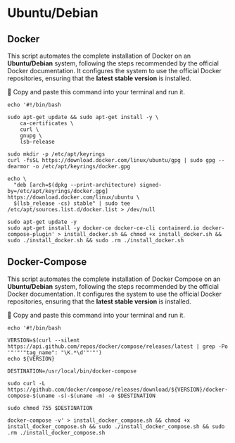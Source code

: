 

# Ubuntu/Debian
## Docker

This script automates the complete installation of Docker on an **Ubuntu/Debian** system, following the steps recommended by the official Docker documentation. 
It configures the system to use the official Docker repositories, ensuring that the **latest stable version** is installed.

🤜 Copy and paste this command into your terminal and run it.
 
```
echo '#!/bin/bash

sudo apt-get update && sudo apt-get install -y \
    ca-certificates \
    curl \
    gnupg \
    lsb-release

sudo mkdir -p /etc/apt/keyrings
curl -fsSL https://download.docker.com/linux/ubuntu/gpg | sudo gpg --dearmor -o /etc/apt/keyrings/docker.gpg

echo \
  "deb [arch=$(dpkg --print-architecture) signed-by=/etc/apt/keyrings/docker.gpg] https://download.docker.com/linux/ubuntu \
  $(lsb_release -cs) stable" | sudo tee /etc/apt/sources.list.d/docker.list > /dev/null

sudo apt-get update -y
sudo apt-get install -y docker-ce docker-ce-cli containerd.io docker-compose-plugin' > install_docker.sh && chmod +x install_docker.sh && sudo ./install_docker.sh && sudo .rm ./install_docker.sh
```

## Docker-Compose

This script automates the complete installation of Docker Compose on an **Ubuntu/Debian** system, following the steps recommended by the official Docker documentation. 
It configures the system to use the official Docker repositories, ensuring that the **latest stable version** is installed.

🤜 Copy and paste this command into your terminal and run it.

```
echo '#!/bin/bash

VERSION=$(curl --silent https://api.github.com/repos/docker/compose/releases/latest | grep -Po '"'"'"tag_name": "\K.*\d'"'"')
echo ${VERSION}

DESTINATION=/usr/local/bin/docker-compose

sudo curl -L https://github.com/docker/compose/releases/download/${VERSION}/docker-compose-$(uname -s)-$(uname -m) -o $DESTINATION

sudo chmod 755 $DESTINATION

docker-compose -v' > install_docker_compose.sh && chmod +x install_docker_compose.sh && sudo ./install_docker_compose.sh && sudo .rm ./install_docker_compose.sh
```

